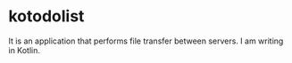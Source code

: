 # kotodolist

It is an application that performs file transfer between servers.
I am writing in Kotlin.
